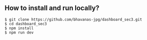 ## How to install and run locally?

```
$ git clone https://github.com/bhavanas-jpg/dashboard_sec3.git
$ cd dashboard_sec3
$ npm install
$ npm run dev
```
